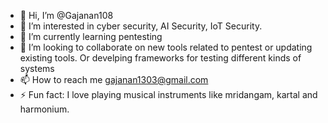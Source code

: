 - 👋 Hi, I’m @Gajanan108
- 👀 I’m interested in cyber security, AI Security, IoT Security.
- 🌱 I’m currently learning pentesting 
- 💞️ I’m looking to collaborate on new tools related to pentest or updating existing tools. Or develping frameworks for testing different kinds of systems
- 📫 How to reach me gajanan1303@gmail.com
- ⚡ Fun fact: I love playing musical instruments like mridangam, kartal and harmonium.

<!---
Gajanan108/Gajanan108 is a ✨ special ✨ repository because its `README.md` (this file) appears on your GitHub profile.
You can click the Preview link to take a look at your changes.
--->

